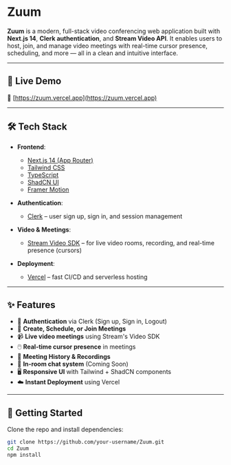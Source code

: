 # Zuum

**Zuum** is a modern, full-stack video conferencing web application built with **Next.js 14**, **Clerk authentication**, and **Stream Video API**. It enables users to host, join, and manage video meetings with real-time cursor presence, scheduling, and more — all in a clean and intuitive interface.

---

## 🚀 Live Demo

🔗 [https://zuum.vercel.app](https://zuum.vercel.app)

---

## 🛠️ Tech Stack

- **Frontend**:  
  - [Next.js 14 (App Router)](https://nextjs.org/docs)
  - [Tailwind CSS](https://tailwindcss.com)
  - [TypeScript](https://www.typescriptlang.org)
  - [ShadCN UI](https://ui.shadcn.com)
  - [Framer Motion](https://www.framer.com/motion/)

- **Authentication**:  
  - [Clerk](https://clerk.dev) – user sign up, sign in, and session management

- **Video & Meetings**:  
  - [Stream Video SDK](https://getstream.io/video/) – for live video rooms, recording, and real-time presence (cursors)

- **Deployment**:  
  - [Vercel](https://vercel.com) – fast CI/CD and serverless hosting

---

## ✨ Features

- 🔐 **Authentication** via Clerk (Sign up, Sign in, Logout)
- 📅 **Create, Schedule, or Join Meetings**
- 📹 **Live video meetings** using Stream's Video SDK
- 🖱️ **Real-time cursor presence** in meetings
- 📂 **Meeting History & Recordings**
- 💬 **In-room chat system** (Coming Soon)
- 🖥️ **Responsive UI** with Tailwind + ShadCN components
- ☁️ **Instant Deployment** using Vercel

---

## 🧪 Getting Started

Clone the repo and install dependencies:

```bash
git clone https://github.com/your-username/Zuum.git
cd Zuum
npm install

